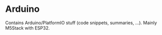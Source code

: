 # Arduino
Contains Arduino/PlatformIO stuff (code snippets, summaries, ...). Mainly M5Stack with ESP32.
